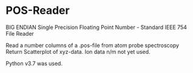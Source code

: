 # POS-Reader
BIG ENDIAN Single Precision Floating Point Number - Standard IEEE 754 File Reader

Read a number columns of a .pos-file from atom probe spectroscopy
Return Scatterplot of xyz-data.
Ion data n/m not yet used.

Python v3.7 was used.
